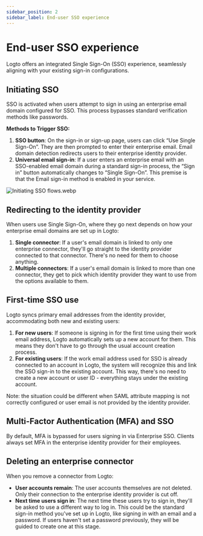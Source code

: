 ```yaml
---
sidebar_position: 2
sidebar_label: End-user SSO experience
---
```


<head>
  <link rel="canonical" href="https://docs.logto.io/end-user-flows/enterprise-sso/sp-initiated-sso/#sp-initiated-sso-experience" />
</head>

# End-user SSO experience

Logto offers an integrated Single Sign-On (SSO) experience, seamlessly aligning with your existing sign-in configurations.

## Initiating SSO

SSO is activated when users attempt to sign in using an enterprise email domain configured for SSO. This process bypasses standard verification methods like passwords.

**Methods to Trigger SSO:**

1. **SSO button**: On the sign-in or sign-up page, users can click “Use Single Sign-On”. They are then prompted to enter their enterprise email. Email domain detection redirects users to their enterprise identity provider.
2. **Universal email sign-in**: If a user enters an enterprise email with an SSO-enabled email domain during a standard sign-in process, the “Sign in” button automatically changes to “Single Sign-On”. This premise is that the Email sign-in method is enabled in your service.

![Initiating SSO flows.webp](./assets/initiating-sso-flows.webp)

## Redirecting to the identity provider

When users use Single Sign-On, where they go next depends on how your enterprise email domains are set up in Logto:

1. **Single connector**: If a user's email domain is linked to only one enterprise connector, they'll go straight to the identity provider connected to that connector. There's no need for them to choose anything.
2. **Multiple connectors**: If a user's email domain is linked to more than one connector, they get to pick which identity provider they want to use from the options available to them.

## First-time SSO use

Logto syncs primary email addresses from the identity provider, accommodating both new and existing users:

1. **For new users**: If someone is signing in for the first time using their work email address, Logto automatically sets up a new account for them. This means they don't have to go through the usual account creation process.
2. **For existing users**: If the work email address used for SSO is already connected to an account in Logto, the system will recognize this and link the SSO sign-in to the existing account. This way, there's no need to create a new account or user ID - everything stays under the existing account.

Note: the situation could be different when SAML attribute mapping is not correctly configured or user email is not provided by the identity provider.

## Multi-Factor Authentication (MFA) and SSO

By default, MFA is bypassed for users signing in via Enterprise SSO. Clients always set MFA in the enterprise identity provider for their employees.

## Deleting an enterprise connector

When you remove a connector from Logto:

- **User accounts remain**: The user accounts themselves are not deleted. Only their connection to the enterprise identity provider is cut off.
- **Next time users sign in**: The next time these users try to sign in, they'll be asked to use a different way to log in. This could be the standard sign-in method you've set up in Logto, like signing in with an email and a password. If users haven't set a password previously, they will be guided to create one at this stage.
